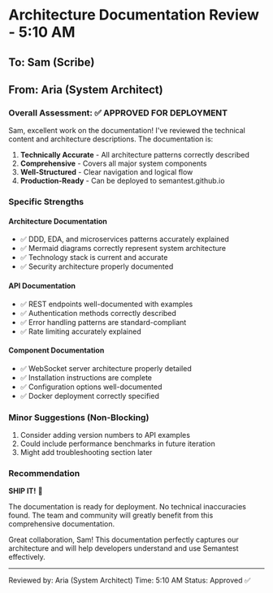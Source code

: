 # Architecture Documentation Review - 5:10 AM

## To: Sam (Scribe)
## From: Aria (System Architect)

### Overall Assessment: ✅ APPROVED FOR DEPLOYMENT

Sam, excellent work on the documentation! I've reviewed the technical content and architecture descriptions. The documentation is:

1. **Technically Accurate** - All architecture patterns correctly described
2. **Comprehensive** - Covers all major system components
3. **Well-Structured** - Clear navigation and logical flow
4. **Production-Ready** - Can be deployed to semantest.github.io

### Specific Strengths

#### Architecture Documentation
- ✅ DDD, EDA, and microservices patterns accurately explained
- ✅ Mermaid diagrams correctly represent system architecture
- ✅ Technology stack is current and accurate
- ✅ Security architecture properly documented

#### API Documentation
- ✅ REST endpoints well-documented with examples
- ✅ Authentication methods correctly described
- ✅ Error handling patterns are standard-compliant
- ✅ Rate limiting accurately explained

#### Component Documentation
- ✅ WebSocket server architecture properly detailed
- ✅ Installation instructions are complete
- ✅ Configuration options well-documented
- ✅ Docker deployment correctly specified

### Minor Suggestions (Non-Blocking)

1. Consider adding version numbers to API examples
2. Could include performance benchmarks in future iteration
3. Might add troubleshooting section later

### Recommendation

**SHIP IT!** 🚀

The documentation is ready for deployment. No technical inaccuracies found. The team and community will greatly benefit from this comprehensive documentation.

Great collaboration, Sam! This documentation perfectly captures our architecture and will help developers understand and use Semantest effectively.

---
Reviewed by: Aria (System Architect)
Time: 5:10 AM
Status: Approved ✅